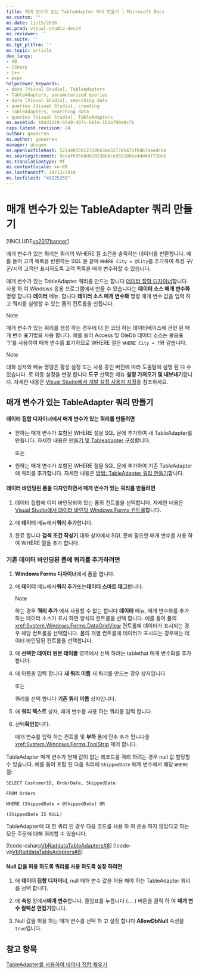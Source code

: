 ```yaml
---
title: 매개 변수가 있는 TableAdapter 쿼리 만들기 | Microsoft Docs
ms.custom: ''
ms.date: 11/15/2016
ms.prod: visual-studio-dev14
ms.reviewer: ''
ms.suite: ''
ms.tgt_pltfrm: ''
ms.topic: article
dev_langs:
- VB
- CSharp
- C++
- aspx
helpviewer_keywords:
- data [Visual Studio], TableAdapters
- TableAdapters, parameterized queries
- data [Visual Studio], searching data
- queries [Visual Studio], creating
- TableAdapters, searching data
- queries [Visual Studio], TableAdapters
ms.assetid: 104d1d19-b5a9-4071-b81e-1b3af08e9c7b
caps.latest.revision: 24
author: gewarren
ms.author: gewarren
manager: ghogen
ms.openlocfilehash: 522a9035bc272d643ae3277e5471f0d67baedcde
ms.sourcegitcommit: 9ceaf69568d61023868ced59108ae4dd46f720ab
ms.translationtype: MT
ms.contentlocale: ko-KR
ms.lasthandoff: 10/12/2018
ms.locfileid: "49225259"
---
```

# <a name="create-parameterized-tableadapter-queries"></a>매개 변수가 있는 TableAdapter 쿼리 만들기
[!INCLUDE[vs2017banner](../includes/vs2017banner.md)]

  
매개 변수가 있는 쿼리는 쿼리의 WHERE 절 조건을 충족하는 데이터를 반환합니다. 예를 들어 고객 목록을 반환하는 SQL 문 끝에 `WHERE City = @City`를 추가하여 특정 구/군/시의 고객만 표시하도록 고객 목록을 매개 변수화할 수 있습니다.  
  
 매개 변수가 있는 TableAdapter 쿼리를 만드는 합니다 [데이터 집합 디자이너](../data-tools/creating-and-editing-typed-datasets.md)합니다. 사용 하 여 Windows 응용 프로그램에서 만들 수 있습니다는 **데이터 소스 매개 변수화** 명령 합니다 **데이터** 메뉴. 합니다 **데이터 소스 매개 변수화** 명령 매개 변수 값을 입력 하 고 쿼리를 실행할 수 있는 폼의 컨트롤을 만듭니다.  
  
> [!NOTE]
>  매개 변수가 있는 쿼리를 생성 하는 경우에 대 한 코딩 하는 데이터베이스에 관련 된 매개 변수 표기법을 사용 합니다. 예를 들어 Access 및 OleDb 데이터 소스는 물음표 '?'를 사용하여 매개 변수를 표기하므로 WHERE 절은 `WHERE City = ?`와 같습니다.  
  
> [!NOTE]
>  대화 상자와 메뉴 명령은 활성 설정 또는 사용 중인 버전에 따라 도움말에 설명 된 다 수 있습니다. 로 이동 설정을 변경 합니다 **도구** 선택한 메뉴 **설정 가져오기 및 내보내기**합니다. 자세한 내용은 [Visual Studio에서 개발 설정 사용자 지정](http://msdn.microsoft.com/en-us/22c4debb-4e31-47a8-8f19-16f328d7dcd3)을 참조하세요.  
  
## <a name="create-a-parameterized-tableadapter-query"></a>매개 변수가 있는 TableAdapter 쿼리 만들기  
  
#### <a name="to-create-a-parameterized-query-in-the-dataset-designer"></a>데이터 집합 디자이너에서 매개 변수가 있는 쿼리를 만들려면  
  
-   원하는 매개 변수가 포함된 WHERE 절을 SQL 문에 추가하여 새 TableAdapter를 만듭니다. 자세한 내용은 [만들기 및 Tableadapter 구성](../data-tools/create-and-configure-tableadapters.md)합니다.  
  
     또는  
  
-   원하는 매개 변수가 포함된 WHERE 절을 SQL 문에 추가하여 기존 TableAdapter에 쿼리를 추가합니다. 자세한 내용은 [방법: TableAdapter 쿼리 만들기](../data-tools/how-to-create-tableadapter-queries.md)합니다.  
  
#### <a name="to-create-a-parameterized-query-while-designing-a-data-bound-form"></a>데이터 바인딩된 폼을 디자인하면서 매개 변수가 있는 쿼리를 만들려면  
  
1.  데이터 집합에 이미 바인딩되어 있는 폼의 컨트롤을 선택합니다. 자세한 내용은 [Visual Studio에서 데이터 바인딩 Windows Forms 컨트롤](../data-tools/bind-windows-forms-controls-to-data-in-visual-studio.md)합니다.  
  
2.  에 **데이터** 메뉴에서**쿼리 추가**합니다.  
  
3.  완료 합니다 **검색 조건 작성기** 대화 상자에서 SQL 문에 필요한 매개 변수를 사용 하 여 WHERE 절을 추가 합니다.  
  
### <a name="to-add-a-query-to-an-existing-data-bound-form"></a>기존 데이터 바인딩된 폼에 쿼리를 추가하려면  
  
1.  **Windows Forms 디자이너**에서 폼을 엽니다.  
  
2.  에 **데이터** 메뉴에서**쿼리 추가**또는**데이터 스마트 태그**합니다.  
  
    > [!NOTE]
    >  하는 경우 **쿼리 추가** 에서 사용할 수 없는 합니다 **데이터** 메뉴, 매개 변수화를 추가 하는 데이터 소스가 표시 하면 양식의 컨트롤을 선택 합니다. 예를 들어 폼의 <xref:System.Windows.Forms.DataGridView> 컨트롤에 데이터가 표시되는 경우 해당 컨트롤을 선택합니다. 폼의 개별 컨트롤에 데이터가 표시되는 경우에는 데이터 바인딩된 컨트롤을 선택합니다.  
  
3.  에 **선택한 데이터 원본 테이블** 영역에서 선택 하려는 tablethat 매개 변수화를 추가 합니다.  
  
4.  에 이름을 입력 합니다 **새 쿼리 이름** 새 쿼리를 만드는 경우 상자입니다.  
  
     또는  
  
     쿼리를 선택 합니다 **기존 쿼리 이름** 상자입니다.  
  
5.  에 **쿼리 텍스트** 상자, 매개 변수를 사용 하는 쿼리를 입력 합니다.  
  
6.  선택**확인**합니다.  
  
     매개 변수를 입력 하는 컨트롤 및 **부하** 폼에 단추 추가 됩니다을 <xref:System.Windows.Forms.ToolStrip> 제어 합니다.  
  
 TableAdapter 매개 변수가 현재 값이 없는 레코드를 쿼리 하려는 경우 null 값 할당할 수 있습니다. 예를 들어 포함 된 다음 쿼리에 `ShippedDate` 매개 변수에서 해당 `WHERE` 절:  
  
 `SELECT CustomerID, OrderDate, ShippedDate`  
  
 `FROM Orders`  
  
 `WHERE (ShippedDate = @ShippedDate) OR`  
  
 `(ShippedDate IS NULL)`  
  
 TableAdapter에 대 한 쿼리 인 경우 다음 코드를 사용 하 여 운송 하지 않았다고 하는 모든 주문에 대해 쿼리할 수 있습니다.  
  
 [!code-csharp[VbRaddataTableAdapters#8](../snippets/csharp/VS_Snippets_VBCSharp/VbRaddataTableAdapters/CS/Form2.cs#8)]
 [!code-vb[VbRaddataTableAdapters#8](../snippets/visualbasic/VS_Snippets_VBCSharp/VbRaddataTableAdapters/VB/Form2.vb#8)]  
  
#### <a name="to-enable-a-query-to-accept-null-values"></a>Null 값을 허용 하도록 쿼리를 사용 하도록 설정 하려면  
  
1.  에 **데이터 집합 디자이너**, null 매개 변수 값을 허용 해야 하는 TableAdapter 쿼리를 선택 합니다.  
  
2.  에 **속성** 창에서**매개 변수**합니다. 줄임표를 누릅니다 (**...** ) 버튼을 클릭 하 여 **매개 변수 컬렉션 편집기**합니다.  
  
3.  Null 값을 허용 하는 매개 변수를 선택 하 고 설정 합니다 **AllowDbNull** 속성을 `true`입니다.  
  
## <a name="see-also"></a>참고 항목  
 [TableAdapter를 사용하여 데이터 집합 채우기](../data-tools/fill-datasets-by-using-tableadapters.md)

